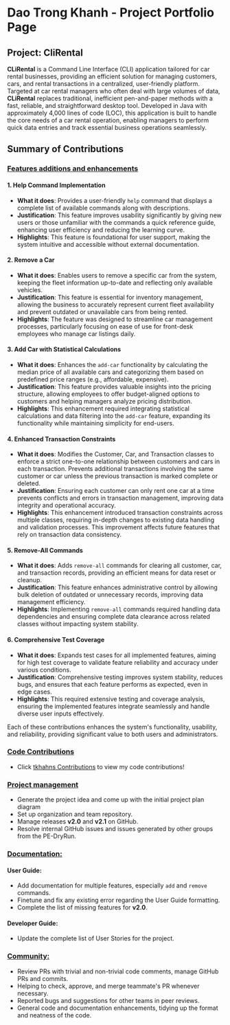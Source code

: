 # Dao Trong Khanh - Project Portfolio Page

## Project: CliRental

**CLiRental** is a Command Line Interface (CLI) application tailored for car rental businesses, 
providing an efficient solution for managing customers, cars, and rental transactions in a centralized, 
user-friendly platform. Targeted at car rental managers who often deal with large volumes of data, 
**CLiRental** replaces traditional, inefficient pen-and-paper methods with a fast, reliable, and straightforward desktop tool. 
Developed in Java with approximately 4,000 lines of code (LOC), this application is built to handle the core needs of a car rental operation, 
enabling managers to perform quick data entries and track essential business operations seamlessly.

## Summary of Contributions

### <u>Features additions and enhancements</u>

#### 1. Help Command Implementation
- **What it does**: Provides a user-friendly `help` command that displays a complete list of available commands along with descriptions.  
- **Justification**: This feature improves usability significantly by giving new users or those unfamiliar with the commands a quick reference guide, enhancing user efficiency and reducing the learning curve.  
- **Highlights**: This feature is foundational for user support, making the system intuitive and accessible without external documentation.

#### 2. Remove a Car
- **What it does**: Enables users to remove a specific car from the system, keeping the fleet information up-to-date and reflecting only available vehicles.  
- **Justification**: This feature is essential for inventory management, allowing the business to accurately represent current fleet availability and prevent outdated or unavailable cars from being rented.  
- **Highlights**: The feature was designed to streamline car management processes, particularly focusing on ease of use for front-desk employees who manage car listings daily.

#### 3. Add Car with Statistical Calculations
- **What it does**: Enhances the `add-car` functionality by calculating the median price of all available cars and categorizing them based on predefined price ranges (e.g., affordable, expensive).  
- **Justification**: This feature provides valuable insights into the pricing structure, allowing employees to offer budget-aligned options to customers and helping managers analyze pricing distribution.  
- **Highlights**: This enhancement required integrating statistical calculations and data filtering into the `add-car` feature, expanding its functionality while maintaining simplicity for end-users.

#### 4. Enhanced Transaction Constraints
- **What it does**: Modifies the Customer, Car, and Transaction classes to enforce a strict one-to-one relationship between customers and cars in each transaction. Prevents additional transactions involving the same customer or car unless the previous transaction is marked complete or deleted.  
- **Justification**: Ensuring each customer can only rent one car at a time prevents conflicts and errors in transaction management, improving data integrity and operational accuracy.  
- **Highlights**: This enhancement introduced transaction constraints across multiple classes, requiring in-depth changes to existing data handling and validation processes. This improvement affects future features that rely on transaction data consistency.

#### 5. Remove-All Commands
- **What it does**: Adds `remove-all` commands for clearing all customer, car, and transaction records, providing an efficient means for data reset or cleanup.  
- **Justification**: This feature enhances administrative control by allowing bulk deletion of outdated or unnecessary records, improving data management efficiency.  
- **Highlights**: Implementing `remove-all` commands required handling data dependencies and ensuring complete data clearance across related classes without impacting system stability.

#### 6. Comprehensive Test Coverage
- **What it does**: Expands test cases for all implemented features, aiming for high test coverage to validate feature reliability and accuracy under various conditions.  
- **Justification**: Comprehensive testing improves system stability, reduces bugs, and ensures that each feature performs as expected, even in edge cases.  
- **Highlights**: This required extensive testing and coverage analysis, ensuring the implemented features integrate seamlessly and handle diverse user inputs effectively.

Each of these contributions enhances the system's functionality, usability, and reliability, providing significant value to both users and administrators.

### <u>Code Contributions</u>

- Click [tkhahns Contributions](https://nus-cs2113-ay2425s1.github.io/tp-dashboard/?search=tkhahns&sort=groupTitle&sortWithin=title&timeframe=commit&mergegroup=&groupSelect=groupByRepos&breakdown=true&checkedFileTypes=docs~functional-code~test-code~other&since=2024-09-20&tabOpen=true&tabType=authorship&tabAuthor=tkhahns&tabRepo=AY2425S1-CS2113-T11-3%2Ftp%5Bmaster%5D&authorshipIsMergeGroup=false&authorshipFileTypes=docs~functional-code~test-code&authorshipIsBinaryFileTypeChecked=false&authorshipIsIgnoredFilesChecked=false) 
to view my code contributions!

### <u>Project management</u>
- Generate the project idea and come up with the initial project plan diagram
- Set up organization and team repository.
- Manage releases **v2.0** and **v2.1** on GitHub.
- Resolve internal GitHub issues and issues generated by other groups from the PE-DryRun.

### <u>Documentation:</u>
#### User Guide:
- Add documentation for multiple features, especially `add` and `remove` commands.
- Finetune and fix any existing error regarding the User Guide formatting.
- Complete the list of missing features for **v2.0**.

#### Developer Guide:
- Update the complete list of User Stories for the project.

### <u>Community:</u>
- Review PRs with trivial and non-trivial code comments, manage GitHub PRs and commits.
- Helping to check, approve, and merge teammate's PR whenever necessary.
- Reported bugs and suggestions for other teams in peer reviews.
- General code and documentation enhancements, tidying up the format and neatness of the code.
